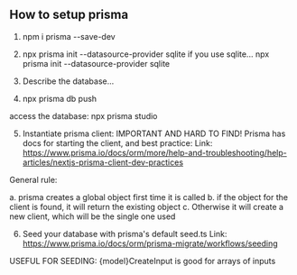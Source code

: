 ## How to setup prisma

1. npm i prisma --save-dev

2. npx prisma init --datasource-provider sqlite
   if you use sqlite...
   npx prisma init --datasource-provider sqlite

3. Describe the database...

4. npx prisma db push

access the database: npx prisma studio

5. Instantiate prisma client:
   IMPORTANT AND HARD TO FIND!
   Prisma has docs for starting the client, and best practice:
   Link:
   https://www.prisma.io/docs/orm/more/help-and-troubleshooting/help-articles/nextjs-prisma-client-dev-practices

General rule:

a. prisma creates a global object first time it is called
b. if the object for the client is found, it will return the existing object
c. Otherwise it will create a new client, which will be the single one used

6. Seed your database with prisma's default seed.ts
   Link:
   https://www.prisma.io/docs/orm/prisma-migrate/workflows/seeding

USEFUL FOR SEEDING:
{model}CreateInput is good for arrays of inputs
